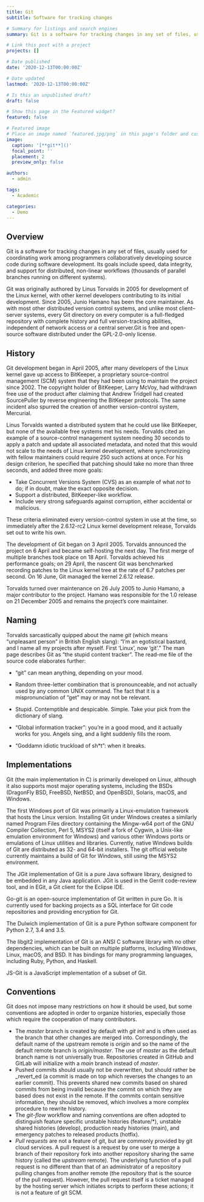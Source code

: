 ```yaml
---
title: Git
subtitle: Software for tracking changes

# Summary for listings and search engines
summary: Git is a software for tracking changes in any set of files, usually used for coordinating work among programmers collaboratively developing source code during software development.

# Link this post with a project
projects: []

# Date published
date: '2020-12-13T00:00:00Z'

# Date updated
lastmod: '2020-12-13T00:00:00Z'

# Is this an unpublished draft?
draft: false

# Show this page in the Featured widget?
featured: false

# Featured image
# Place an image named `featured.jpg/png` in this page's folder and customize its options here.
image:
  caption: '[**git**]()'
  focal_point: ''
  placement: 2
  preview_only: false

authors:
  - admin

tags:
  - Academic

categories:
  - Demo
---
```


## Overview

Git is a software for tracking changes in any set of files, usually used for coordinating work among programmers collaboratively developing source code during software development. Its goals include speed, data integrity, and support for distributed, non-linear workflows (thousands of parallel branches running on different systems).

Git was originally authored by Linus Torvalds in 2005 for development of the Linux kernel, with other kernel developers contributing to its initial development. Since 2005, Junio Hamano has been the core maintainer. As with most other distributed version control systems, and unlike most client–server systems, every Git directory on every computer is a full-fledged repository with complete history and full version-tracking abilities, independent of network access or a central server.Git is free and open-source software distributed under the GPL-2.0-only license.

## History
Git development began in April 2005, after many developers of the Linux kernel gave up access to BitKeeper, a proprietary source-control management (SCM) system that they had been using to maintain the project since 2002. The copyright holder of BitKeeper, Larry McVoy, had withdrawn free use of the product after claiming that Andrew Tridgell had created SourcePuller by reverse engineering the BitKeeper protocols. The same incident also spurred the creation of another version-control system, Mercurial.

Linus Torvalds wanted a distributed system that he could use like BitKeeper, but none of the available free systems met his needs. Torvalds cited an example of a source-control management system needing 30 seconds to apply a patch and update all associated metadata, and noted that this would not scale to the needs of Linux kernel development, where synchronizing with fellow maintainers could require 250 such actions at once. For his design criterion, he specified that patching should take no more than three seconds, and added three more goals:

* Take Concurrent Versions System (CVS) as an example of what _not_ to do; if in doubt, make the exact opposite decision.
* Support a distributed, BitKeeper-like workflow.
* Include very strong safeguards against corruption, either accidental or malicious.

These criteria eliminated every version-control system in use at the time, so immediately after the 2.6.12-rc2 Linux kernel development release, Torvalds set out to write his own.

The development of Git began on 3 April 2005. Torvalds announced the project on 6 April and became self-hosting the next day. The first merge of multiple branches took place on 18 April. Torvalds achieved his performance goals; on 29 April, the nascent Git was benchmarked recording patches to the Linux kernel tree at the rate of 6.7 patches per second. On 16 June, Git managed the kernel 2.6.12 release.

Torvalds turned over maintenance on 26 July 2005 to Junio Hamano, a major contributor to the project. Hamano was responsible for the 1.0 release on 21 December 2005 and remains the project’s core maintainer.

## Naming
Torvalds sarcastically quipped about the name _git_ (which means “unpleasant person” in British English slang): “I’m an egotistical bastard, and I name all my projects after myself. First ‘Linux’, now ‘git’.” The man page describes Git as “the stupid content tracker”. The read-me file of the source code elaborates further:

* “git” can mean anything, depending on your mood.
    
* Random three-letter combination that is pronounceable, and not actually used by any common UNIX command. The fact that it is a mispronunciation of “get” may or may not be relevant.
    
* Stupid. Contemptible and despicable. Simple. Take your pick from the dictionary of slang.
    
* “Global information tracker”: you’re in a good mood, and it actually works for you. Angels sing, and a light suddenly fills the room.
    
* “Goddamn idiotic truckload of sh*t”: when it breaks.

## Implementations
Git (the main implementation in C) is primarily developed on Linux, although it also supports most major operating systems, including the BSDs (DragonFly BSD, FreeBSD, NetBSD, and OpenBSD), Solaris, macOS, and Windows.

The first Windows port of Git was primarily a Linux-emulation framework that hosts the Linux version. Installing Git under Windows creates a similarly named Program Files directory containing the Mingw-w64 port of the GNU Compiler Collection, Perl 5, MSYS2 (itself a fork of Cygwin, a Unix-like emulation environment for Windows) and various other Windows ports or emulations of Linux utilities and libraries. Currently, native Windows builds of Git are distributed as 32- and 64-bit installers. The git official website currently maintains a build of Git for Windows, still using the MSYS2 environment.

The JGit implementation of Git is a pure Java software library, designed to be embedded in any Java application. JGit is used in the Gerrit code-review tool, and in EGit, a Git client for the Eclipse IDE.

Go-git is an open-source implementation of Git written in pure Go. It is currently used for backing projects as a SQL interface for Git code repositories and providing encryption for Git.

The Dulwich implementation of Git is a pure Python software component for Python 2.7, 3.4 and 3.5.

The libgit2 implementation of Git is an ANSI C software library with no other dependencies, which can be built on multiple platforms, including Windows, Linux, macOS, and BSD. It has bindings for many programming languages, including Ruby, Python, and Haskell.

JS-Git is a JavaScript implementation of a subset of Git.

## Conventions
Git does not impose many restrictions on how it should be used, but some conventions are adopted in order to organize histories, especially those which require the cooperation of many contributors.

* The _master_ branch is created by default with _git init_ and is often used as the branch that other changes are merged into. Correspondingly, the default name of the upstream remote is _origin_ and so the name of the default remote branch is _origin/master_. The use of _master_ as the default branch name is not universally true. Repositories created in GitHub and GitLab will initialize with a _main_ branch instead of _master_.
* Pushed commits should usually not be overwritten, but should rather be \_revert\_ed (a commit is made on top which reverses the changes to an earlier commit). This prevents shared new commits based on shared commits from being invalid because the commit on which they are based does not exist in the remote. If the commits contain sensitive information, they should be removed, which involves a more complex procedure to rewrite history.
* The _git-flow_ workflow and naming conventions are often adopted to distinguish feature specific unstable histories (feature/*), unstable shared histories (develop), production ready histories (main), and emergency patches to released products (hotfix).
* _Pull requests_ are not a feature of git, but are commonly provided by git cloud services. A pull request is a request by one user to merge a branch of their repository fork into another repository sharing the same history (called the _upstream_ remote). The underlying function of a pull request is no different than that of an administrator of a repository pulling changes from another remote (the repository that is the source of the pull request). However, the pull request itself is a ticket managed by the hosting server which initiates scripts to perform these actions; it is not a feature of git SCM.

<!-- {{< figure src="https://raw.githubusercontent.com/wowchemy/wowchemy-hugo-modules/master/academic.png" title="The template is mobile first with a responsive design to ensure that your site looks stunning on every device." >}} -->
